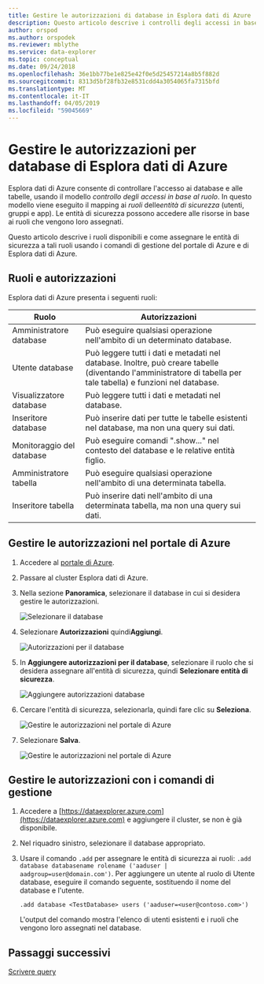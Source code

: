 ```yaml
---
title: Gestire le autorizzazioni di database in Esplora dati di Azure
description: Questo articolo descrive i controlli degli accessi in base al ruolo per i database e le tabelle in Esplora dati di Azure.
author: orspod
ms.author: orspodek
ms.reviewer: mblythe
ms.service: data-explorer
ms.topic: conceptual
ms.date: 09/24/2018
ms.openlocfilehash: 36e1bb77be1e825e42f0e5d25457214a8b5f882d
ms.sourcegitcommit: 8313d5bf28fb32e8531cdd4a3054065fa7315bfd
ms.translationtype: MT
ms.contentlocale: it-IT
ms.lasthandoff: 04/05/2019
ms.locfileid: "59045669"
---
```

# <a name="manage-azure-data-explorer-database-permissions"></a>Gestire le autorizzazioni per database di Esplora dati di Azure

Esplora dati di Azure consente di controllare l'accesso ai database e alle tabelle, usando il modello *controllo degli accessi in base al ruolo*. In questo modello viene eseguito il mapping ai *ruoli* delle*entità di sicurezza* (utenti, gruppi e app). Le entità di sicurezza possono accedere alle risorse in base ai ruoli che vengono loro assegnati.

Questo articolo descrive i ruoli disponibili e come assegnare le entità di sicurezza a tali ruoli usando i comandi di gestione del portale di Azure e di Esplora dati di Azure.

## <a name="roles-and-permissions"></a>Ruoli e autorizzazioni

Esplora dati di Azure presenta i seguenti ruoli:

|Ruolo                       |Autorizzazioni                                                                        |
|---------------------------|-----------------------------------------------------------------------------------|
|Amministratore database             |Può eseguire qualsiasi operazione nell'ambito di un determinato database.|
|Utente database              |Può leggere tutti i dati e metadati nel database. Inoltre, può creare tabelle (diventando l'amministratore di tabella per tale tabella) e funzioni nel database.|
|Visualizzatore database            |Può leggere tutti i dati e metadati nel database.|
|Inseritore database          |Può inserire dati per tutte le tabelle esistenti nel database, ma non una query sui dati.|
|Monitoraggio del database           |Può eseguire comandi ".show..." nel contesto del database e le relative entità figlio.|
|Amministratore tabella                |Può eseguire qualsiasi operazione nell'ambito di una determinata tabella. |
|Inseritore tabella             |Può inserire dati nell'ambito di una determinata tabella, ma non una query sui dati.|

## <a name="manage-permissions-in-the-azure-portal"></a>Gestire le autorizzazioni nel portale di Azure

1. Accedere al [portale di Azure](https://portal.azure.com/).

1. Passare al cluster Esplora dati di Azure.

1. Nella sezione **Panoramica**, selezionare il database in cui si desidera gestire le autorizzazioni.

    ![Selezionare il database](media/manage-database-permissions/select-database.png)

1. Selezionare **Autorizzazioni** quindi**Aggiungi**.

    ![Autorizzazioni per il database](media/manage-database-permissions/database-permissions.png)

1. In **Aggiungere autorizzazioni per il database**, selezionare il ruolo che si desidera assegnare all'entità di sicurezza, quindi **Selezionare entità di sicurezza**.

    ![Aggiungere autorizzazioni database](media/manage-database-permissions/add-permission.png)

1. Cercare l'entità di sicurezza, selezionarla, quindi fare clic su **Seleziona**.

    ![Gestire le autorizzazioni nel portale di Azure](media/manage-database-permissions/new-principals.png)

1. Selezionare **Salva**.

    ![Gestire le autorizzazioni nel portale di Azure](media/manage-database-permissions/save-permission.png)

## <a name="manage-permissions-with-management-commands"></a>Gestire le autorizzazioni con i comandi di gestione

1. Accedere a [https://dataexplorer.azure.com](https://dataexplorer.azure.com) e aggiungere il cluster, se non è già disponibile.

1. Nel riquadro sinistro, selezionare il database appropriato.

1. Usare il comando `.add` per assegnare le entità di sicurezza ai ruoli: `.add database databasename rolename ('aaduser | aadgroup=user@domain.com')`. Per aggiungere un utente al ruolo di Utente database, eseguire il comando seguente, sostituendo il nome del database e l'utente.

    ```Kusto
    .add database <TestDatabase> users ('aaduser=<user@contoso.com>')
    ```

    L'output del comando mostra l'elenco di utenti esistenti e i ruoli che vengono loro assegnati nel database.

## <a name="next-steps"></a>Passaggi successivi

[Scrivere query](write-queries.md)
